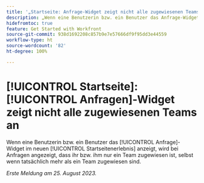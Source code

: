 ```yaml
---
title: '„Startseite: Anfrage-Widget zeigt nicht alle zugewiesenen Teams an“'
description: „Wenn eine Benutzerin bzw. ein Benutzer das Anfrage-Widget im neuen Starterlebnis anzeigt, wird bei Anfragen für sie bzw. ihn angezeigt, dass nur ein Team zugewiesen ist, selbst wenn tatsächlich mehr als ein Team zugewiesen sind.“
hidefromtoc: true
feature: Get Started with Workfront
source-git-commit: 938d1692208c857b9e7e57666df9f95dd3e44559
workflow-type: ht
source-wordcount: '82'
ht-degree: 100%

---
```



# [!UICONTROL Startseite]: [!UICONTROL Anfragen]-Widget zeigt nicht alle zugewiesenen Teams an

Wenn eine Benutzerin bzw. ein Benutzer das [!UICONTROL Anfrage]-Widget im neuen [!UICONTROL Startseitenerlebnis] anzeigt, wird bei Anfragen angezeigt, dass ihr bzw. ihm nur ein Team zugewiesen ist, selbst wenn tatsächlich mehr als ein Team zugewiesen sind.

_Erste Meldung am 25. August 2023._

